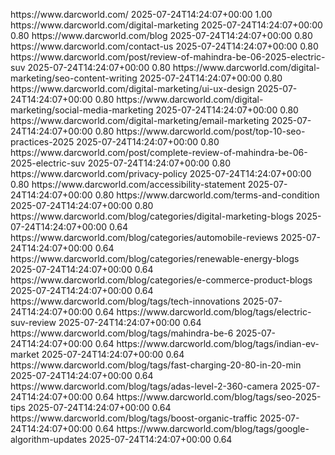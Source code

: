 <?xml version="1.0" encoding="UTF-8"?>
<urlset
      xmlns="http://www.sitemaps.org/schemas/sitemap/0.9"
      xmlns:xsi="http://www.w3.org/2001/XMLSchema-instance"
      xsi:schemaLocation="http://www.sitemaps.org/schemas/sitemap/0.9
            http://www.sitemaps.org/schemas/sitemap/0.9/sitemap.xsd">
<!-- created with Free Online Sitemap Generator www.xml-sitemaps.com -->


<url>
  <loc>https://www.darcworld.com/</loc>
  <lastmod>2025-07-24T14:24:07+00:00</lastmod>
  <priority>1.00</priority>
</url>
<url>
  <loc>https://www.darcworld.com/digital-marketing</loc>
  <lastmod>2025-07-24T14:24:07+00:00</lastmod>
  <priority>0.80</priority>
</url>
<url>
  <loc>https://www.darcworld.com/blog</loc>
  <lastmod>2025-07-24T14:24:07+00:00</lastmod>
  <priority>0.80</priority>
</url>
<url>
  <loc>https://www.darcworld.com/contact-us</loc>
  <lastmod>2025-07-24T14:24:07+00:00</lastmod>
  <priority>0.80</priority>
</url>
<url>
  <loc>https://www.darcworld.com/post/review-of-mahindra-be-06-2025-electric-suv</loc>
  <lastmod>2025-07-24T14:24:07+00:00</lastmod>
  <priority>0.80</priority>
</url>
<url>
  <loc>https://www.darcworld.com/digital-marketing/seo-content-writing</loc>
  <lastmod>2025-07-24T14:24:07+00:00</lastmod>
  <priority>0.80</priority>
</url>
<url>
  <loc>https://www.darcworld.com/digital-marketing/ui-ux-design</loc>
  <lastmod>2025-07-24T14:24:07+00:00</lastmod>
  <priority>0.80</priority>
</url>
<url>
  <loc>https://www.darcworld.com/digital-marketing/social-media-marketing</loc>
  <lastmod>2025-07-24T14:24:07+00:00</lastmod>
  <priority>0.80</priority>
</url>
<url>
  <loc>https://www.darcworld.com/digital-marketing/email-marketing</loc>
  <lastmod>2025-07-24T14:24:07+00:00</lastmod>
  <priority>0.80</priority>
</url>
<url>
  <loc>https://www.darcworld.com/post/top-10-seo-practices-2025</loc>
  <lastmod>2025-07-24T14:24:07+00:00</lastmod>
  <priority>0.80</priority>
</url>
<url>
  <loc>https://www.darcworld.com/post/complete-review-of-mahindra-be-06-2025-electric-suv</loc>
  <lastmod>2025-07-24T14:24:07+00:00</lastmod>
  <priority>0.80</priority>
</url>
<url>
  <loc>https://www.darcworld.com/privacy-policy</loc>
  <lastmod>2025-07-24T14:24:07+00:00</lastmod>
  <priority>0.80</priority>
</url>
<url>
  <loc>https://www.darcworld.com/accessibility-statement</loc>
  <lastmod>2025-07-24T14:24:07+00:00</lastmod>
  <priority>0.80</priority>
</url>
<url>
  <loc>https://www.darcworld.com/terms-and-condition</loc>
  <lastmod>2025-07-24T14:24:07+00:00</lastmod>
  <priority>0.80</priority>
</url>
<url>
  <loc>https://www.darcworld.com/blog/categories/digital-marketing-blogs</loc>
  <lastmod>2025-07-24T14:24:07+00:00</lastmod>
  <priority>0.64</priority>
</url>
<url>
  <loc>https://www.darcworld.com/blog/categories/automobile-reviews</loc>
  <lastmod>2025-07-24T14:24:07+00:00</lastmod>
  <priority>0.64</priority>
</url>
<url>
  <loc>https://www.darcworld.com/blog/categories/renewable-energy-blogs</loc>
  <lastmod>2025-07-24T14:24:07+00:00</lastmod>
  <priority>0.64</priority>
</url>
<url>
  <loc>https://www.darcworld.com/blog/categories/e-commerce-product-blogs</loc>
  <lastmod>2025-07-24T14:24:07+00:00</lastmod>
  <priority>0.64</priority>
</url>
<url>
  <loc>https://www.darcworld.com/blog/tags/tech-innovations</loc>
  <lastmod>2025-07-24T14:24:07+00:00</lastmod>
  <priority>0.64</priority>
</url>
<url>
  <loc>https://www.darcworld.com/blog/tags/electric-suv-review</loc>
  <lastmod>2025-07-24T14:24:07+00:00</lastmod>
  <priority>0.64</priority>
</url>
<url>
  <loc>https://www.darcworld.com/blog/tags/mahindra-be-6</loc>
  <lastmod>2025-07-24T14:24:07+00:00</lastmod>
  <priority>0.64</priority>
</url>
<url>
  <loc>https://www.darcworld.com/blog/tags/indian-ev-market</loc>
  <lastmod>2025-07-24T14:24:07+00:00</lastmod>
  <priority>0.64</priority>
</url>
<url>
  <loc>https://www.darcworld.com/blog/tags/fast-charging-20-80-in-20-min</loc>
  <lastmod>2025-07-24T14:24:07+00:00</lastmod>
  <priority>0.64</priority>
</url>
<url>
  <loc>https://www.darcworld.com/blog/tags/adas-level-2-360-camera</loc>
  <lastmod>2025-07-24T14:24:07+00:00</lastmod>
  <priority>0.64</priority>
</url>
<url>
  <loc>https://www.darcworld.com/blog/tags/seo-2025-tips</loc>
  <lastmod>2025-07-24T14:24:07+00:00</lastmod>
  <priority>0.64</priority>
</url>
<url>
  <loc>https://www.darcworld.com/blog/tags/boost-organic-traffic</loc>
  <lastmod>2025-07-24T14:24:07+00:00</lastmod>
  <priority>0.64</priority>
</url>
<url>
  <loc>https://www.darcworld.com/blog/tags/google-algorithm-updates</loc>
  <lastmod>2025-07-24T14:24:07+00:00</lastmod>
  <priority>0.64</priority>
</url>


</urlset>
